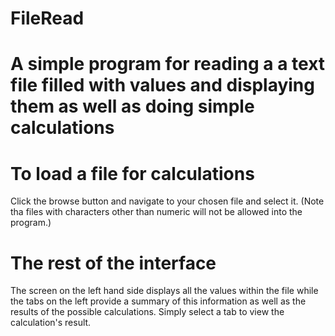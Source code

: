 # FileRead
A simple program for reading a a text file filled with values and displaying them as well as doing simple calculations
=======================================================================================================================

To load a file for calculations
=================================
Click the browse button and navigate to your chosen file and select it. (Note tha files with characters other than numeric will not be allowed into the program.)

The rest of the interface
===============================
The screen on the left hand side displays all the values within the file while the tabs on the left provide a summary of this information as well as the results of the possible calculations. Simply select a tab to view the calculation's result.
